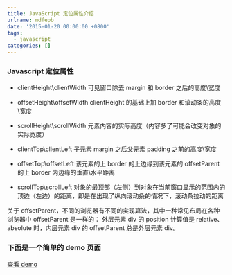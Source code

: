 ```yaml
---
title: JavaScript 定位属性介绍
urlname: mdfepb
date: '2015-01-20 00:00:00 +0800'
tags:
  - javascript
categories: []
---
```


### Javascript 定位属性

- clientHeight\clientWidth
  可见窗口除去 margin 和 border 之后的高度\宽度

- offsetHeight\offsetWidth
  clientHeight 的基础上加 border 和滚动条的高度\宽度

<!-- more -->

- scrollHeight\scrollWidth
  元素内容的实际高度（内容多了可能会改变对象的实际宽度）

- clientTop\clientLeft
  子元素 margin 之后父元素 padding 之前的高度\宽度

- offsetTop\offsetLeft
  该元素的上 border 的上边缘到该元素的 offsetParent 的上 border 内边缘的垂直\水平距离

- scrollTop\scrollLeft
  对象的最顶部（左侧）到对象在当前窗口显示的范围内的顶边（左边）的距离，即是在出现了纵向滚动条的情况下，滚动条拉动的距离

关于 offsetParent，不同的浏览器有不同的实现算法，其中一种常见布局在各种浏览器中 offsetParent 是一样的：
外层元素 div 的 position 计算值是 relative、absolute 时，内层元素 div 的 offsetParent 总是外层元素 div。

### 下面是一个简单的 demo 页面

[查看 demo](http://7u2liq.com1.z0.glb.clouddn.com/blog/demo/JS定位属性/)
